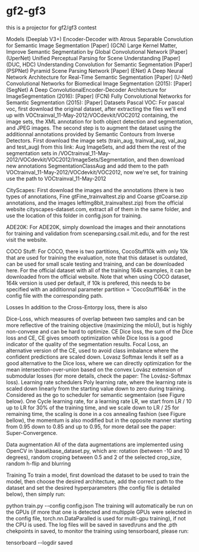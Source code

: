 # gf2-gf3
this is a projector for gf2/gf3 contest

Models
(Deeplab V3+) Encoder-Decoder with Atrous Separable Convolution for Semantic Image Segmentation [Paper]
(GCN) Large Kernel Matter, Improve Semantic Segmentation by Global Convolutional Network [Paper]
(UperNet) Unified Perceptual Parsing for Scene Understanding [Paper]
(DUC, HDC) Understanding Convolution for Semantic Segmentation [Paper]
(PSPNet) Pyramid Scene Parsing Network [Paper]
(ENet) A Deep Neural Network Architecture for Real-Time Semantic Segmentation [Paper]
(U-Net) Convolutional Networks for Biomedical Image Segmentation (2015): [Paper]
(SegNet) A Deep ConvolutionalEncoder-Decoder Architecture for ImageSegmentation (2016): [Paper]
(FCN) Fully Convolutional Networks for Semantic Segmentation (2015): [Paper]
Datasets
Pascal VOC: For pascal voc, first download the original dataset, after extracting the files we'll end up with VOCtrainval_11-May-2012/VOCdevkit/VOC2012 containing, the image sets, the XML annotation for both object detection and segmentation, and JPEG images.
The second step is to augment the dataset using the additionnal annotations provided by Semantic Contours from Inverse Detectors. First download the image sets (train_aug, trainval_aug, val_aug and test_aug) from this link: Aug ImageSets, and add them the rest of the segmentation sets in /VOCtrainval_11-May-2012/VOCdevkit/VOC2012/ImageSets/Segmentation, and then download new annotations SegmentationClassAug and add them to the path VOCtrainval_11-May-2012/VOCdevkit/VOC2012, now we're set, for training use the path to VOCtrainval_11-May-2012

CityScapes: First download the images and the annotations (there is two types of annotations, Fine gtFine_trainvaltest.zip and Coarse gtCoarse.zip annotations, and the images leftImg8bit_trainvaltest.zip) from the official website cityscapes-dataset.com, extract all of them in the same folder, and use the location of this folder in config.json for training.

ADE20K: For ADE20K, simply download the images and their annotations for training and validation from sceneparsing.csail.mit.edu, and for the rest visit the website.

COCO Stuff: For COCO, there is two partitions, CocoStuff10k with only 10k that are used for training the evaluation, note that this dataset is outdated, can be used for small scale testing and training, and can be downloaded here. For the official dataset with all of the training 164k examples, it can be downloaded from the official website.
Note that when using COCO dataset, 164k version is used per default, if 10k is prefered, this needs to be specified with an additionnal parameter partition = 'CocoStuff164k' in the config file with the corresponding path.

Losses
In addition to the Cross-Entorpy loss, there is also

Dice-Loss, which measures of overlap between two samples and can be more reflective of the training objective (maximizing the mIoU), but is highly non-convexe and can be hard to optimize.
CE Dice loss, the sum of the Dice loss and CE, CE gives smooth optimization while Dice loss is a good indicator of the quality of the segmentation results.
Focal Loss, an alternative version of the CE, used to avoid class imbalance where the confident predictions are scaled down.
Lovasz Softmax lends it self as a good alternative to the Dice loss, where we can directly optimization for the mean intersection-over-union based on the convex Lovász extension of submodular losses (for more details, check the paper: The Lovász-Softmax loss).
Learning rate schedulers
Poly learning rate, where the learning rate is scaled down linearly from the starting value down to zero during training. Considered as the go to scheduler for semantic segmentaion (see Figure below).
One Cycle learning rate, for a learning rate LR, we start from LR / 10 up to LR for 30% of the training time, and we scale down to LR / 25 for remaining time, the scaling is done in a cos annealing fashion (see Figure bellow), the momentum is also modified but in the opposite manner starting from 0.95 down to 0.85 and up to 0.95, for more detail see the paper: Super-Convergence.


Data augmentation
All of the data augmentations are implemented using OpenCV in \base\base_dataset.py, which are: rotation (between -10 and 10 degrees), random croping between 0.5 and 2 of the selected crop_size, random h-flip and blurring

Training
To train a model, first download the dataset to be used to train the model, then choose the desired architecture, add the correct path to the dataset and set the desired hyperparameters (the config file is detailed below), then simply run:

python train.py --config config.json
The training will automatically be run on the GPUs (if more that one is detected and multipple GPUs were selected in the config file, torch.nn.DataParalled is used for multi-gpu training), if not the CPU is used. The log files will be saved in saved\runs and the .pth chekpoints in saved\, to monitor the training using tensorboard, please run:

tensorboard --logdir saved
